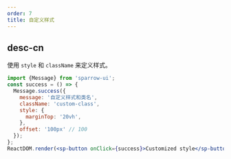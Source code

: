 ```yaml
---
order: 7
title: 自定义样式
---
```


## desc-cn
使用 `style` 和 `className` 来定义样式。

```jsx
import {Message} from 'sparrow-ui';
const success = () => {
  Message.success({
    message: '自定义样式和类名',
    className: 'custom-class',
    style: {
      marginTop: '20vh',
    },
    offset: '100px' // 100
  });
};
ReactDOM.render(<sp-button onClick={success}>Customized style</sp-button>, mountNode);
```